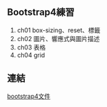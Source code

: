 ## Bootstrap4練習

1. ch01 box-sizing、reset、標籤
2. ch02 圖片、響應式與圖片描述
3. ch03 表格
4. ch04 grid

## 連結
[bootstrap4文件](https://getbootstrap.com/docs/4.0/getting-started/introduction/)

